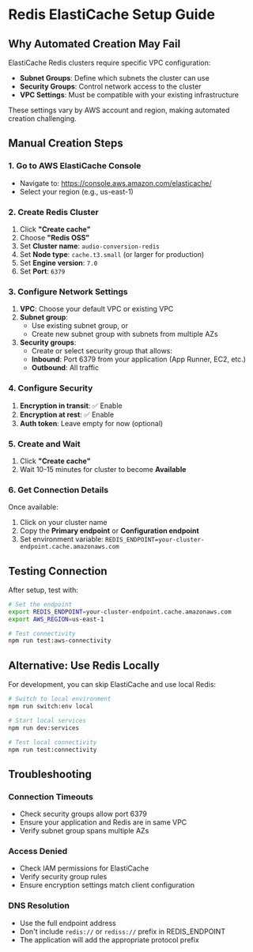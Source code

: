 # Redis ElastiCache Setup Guide

## Why Automated Creation May Fail

ElastiCache Redis clusters require specific VPC configuration:
- **Subnet Groups**: Define which subnets the cluster can use
- **Security Groups**: Control network access to the cluster
- **VPC Settings**: Must be compatible with your existing infrastructure

These settings vary by AWS account and region, making automated creation challenging.

## Manual Creation Steps

### 1. Go to AWS ElastiCache Console
- Navigate to: https://console.aws.amazon.com/elasticache/
- Select your region (e.g., us-east-1)

### 2. Create Redis Cluster
1. Click **"Create cache"**
2. Choose **"Redis OSS"**
3. Set **Cluster name**: `audio-conversion-redis`
4. Set **Node type**: `cache.t3.small` (or larger for production)
5. Set **Engine version**: `7.0`
6. Set **Port**: `6379`

### 3. Configure Network Settings
1. **VPC**: Choose your default VPC or existing VPC
2. **Subnet group**: 
   - Use existing subnet group, or
   - Create new subnet group with subnets from multiple AZs
3. **Security groups**:
   - Create or select security group that allows:
   - **Inbound**: Port 6379 from your application (App Runner, EC2, etc.)
   - **Outbound**: All traffic

### 4. Configure Security
1. **Encryption in transit**: ✅ Enable
2. **Encryption at rest**: ✅ Enable
3. **Auth token**: Leave empty for now (optional)

### 5. Create and Wait
1. Click **"Create cache"**
2. Wait 10-15 minutes for cluster to become **Available**

### 6. Get Connection Details
Once available:
1. Click on your cluster name
2. Copy the **Primary endpoint** or **Configuration endpoint**
3. Set environment variable: `REDIS_ENDPOINT=your-cluster-endpoint.cache.amazonaws.com`

## Testing Connection

After setup, test with:
```bash
# Set the endpoint
export REDIS_ENDPOINT=your-cluster-endpoint.cache.amazonaws.com
export AWS_REGION=us-east-1

# Test connectivity
npm run test:aws-connectivity
```

## Alternative: Use Redis Locally

For development, you can skip ElastiCache and use local Redis:
```bash
# Switch to local environment
npm run switch:env local

# Start local services
npm run dev:services

# Test local connectivity
npm run test:connectivity
```

## Troubleshooting

### Connection Timeouts
- Check security groups allow port 6379
- Ensure your application and Redis are in same VPC
- Verify subnet group spans multiple AZs

### Access Denied
- Check IAM permissions for ElastiCache
- Verify security group rules
- Ensure encryption settings match client configuration

### DNS Resolution
- Use the full endpoint address
- Don't include `redis://` or `rediss://` prefix in REDIS_ENDPOINT
- The application will add the appropriate protocol prefix